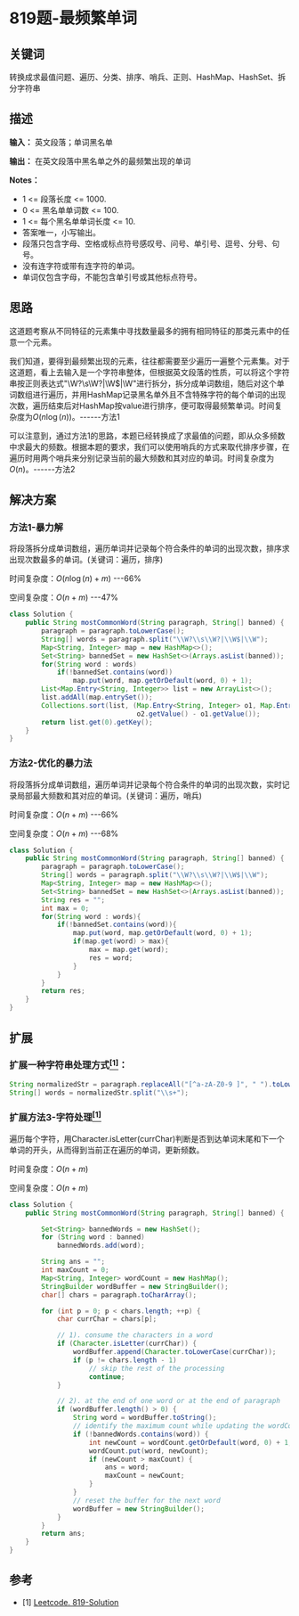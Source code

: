 # 819题-最频繁单词

## 关键词

转换成求最值问题、遍历、分类、排序、哨兵、正则、HashMap、HashSet、拆分字符串

## 描述

**输入：** 英文段落；单词黑名单

**输出：** 在英文段落中黑名单之外的最频繁出现的单词

**Notes：**

- 1 <= 段落长度 <= 1000.
- 0 <= 黑名单单词数 <= 100.
- 1 <= 每个黑名单单词长度 <= 10.
- 答案唯一，小写输出。
- 段落只包含字母、空格或标点符号感叹号、问号、单引号、逗号、分号、句号。
- 没有连字符或带有连字符的单词。
- 单词仅包含字母，不能包含单引号或其他标点符号。

## 思路

这道题考察从不同特征的元素集中寻找数量最多的拥有相同特征的那类元素中的任意一个元素。

我们知道，要得到最频繁出现的元素，往往都需要至少遍历一遍整个元素集。对于这道题，看上去输入是一个字符串整体，但根据英文段落的性质，可以将这个字符串按正则表达式"\W?\s\W?|\W\$|\W"进行拆分，拆分成单词数组，随后对这个单词数组进行遍历，并用HashMap记录黑名单外且不含特殊字符的每个单词的出现次数，遍历结束后对HashMap按value进行排序，便可取得最频繁单词。时间复杂度为$O(n\log(n))$。------方法1

可以注意到，通过方法1的思路，本题已经转换成了求最值的问题，即从众多频数中求最大的频数。根据本题的要求，我们可以使用哨兵的方式来取代排序步骤，在遍历时用两个哨兵来分别记录当前的最大频数和其对应的单词。时间复杂度为$O(n)$。------方法2

## 解决方案

### 方法1-暴力解

将段落拆分成单词数组，遍历单词并记录每个符合条件的单词的出现次数，排序求出现次数最多的单词。(关键词：遍历，排序)

时间复杂度：$O(n\log(n) + m)$   ---66%

空间复杂度：$O(n + m)$   ---47%

``` java
class Solution {
    public String mostCommonWord(String paragraph, String[] banned) {
        paragraph = paragraph.toLowerCase();
        String[] words = paragraph.split("\\W?\\s\\W?|\\W$|\\W");
        Map<String, Integer> map = new HashMap<>();
        Set<String> bannedSet = new HashSet<>(Arrays.asList(banned));
        for(String word : words)
            if(!bannedSet.contains(word))
                map.put(word, map.getOrDefault(word, 0) + 1);
        List<Map.Entry<String, Integer>> list = new ArrayList<>();
        list.addAll(map.entrySet());
        Collections.sort(list, (Map.Entry<String, Integer> o1, Map.Entry<String, Integer> o2) -> 
                                o2.getValue() - o1.getValue());
        return list.get(0).getKey();
    }
}
```

### 方法2-优化的暴力法

将段落拆分成单词数组，遍历单词并记录每个符合条件的单词的出现次数，实时记录局部最大频数和其对应的单词。(关键词：遍历，哨兵)

时间复杂度：$O(n + m)$   ---66%

空间复杂度：$O(n + m)$   ---68%

``` java
class Solution {
    public String mostCommonWord(String paragraph, String[] banned) {
        paragraph = paragraph.toLowerCase();
        String[] words = paragraph.split("\\W?\\s\\W?|\\W$|\\W");
        Map<String, Integer> map = new HashMap<>();
        Set<String> bannedSet = new HashSet<>(Arrays.asList(banned));
        String res = "";
        int max = 0;
        for(String word : words){
            if(!bannedSet.contains(word)){
                map.put(word, map.getOrDefault(word, 0) + 1);
                if(map.get(word) > max){
                    max = map.get(word);
                    res = word;
                }
            }
        }
        return res;
    }
}
```

## 扩展

### 扩展一种字符串处理方式[<sup>[1]</sup>](#refer-anchor-1)：

``` java
String normalizedStr = paragraph.replaceAll("[^a-zA-Z0-9 ]", " ").toLowerCase();
String[] words = normalizedStr.split("\\s+");
```

### 扩展方法3-字符处理[<sup>[1]</sup>](#refer-anchor-1)

遍历每个字符，用Character.isLetter(currChar)判断是否到达单词末尾和下一个单词的开头，从而得到当前正在遍历的单词，更新频数。

时间复杂度：$O(n + m)$

空间复杂度：$O(n + m)$

``` java
class Solution {
    public String mostCommonWord(String paragraph, String[] banned) {

        Set<String> bannedWords = new HashSet();
        for (String word : banned)
            bannedWords.add(word);

        String ans = "";
        int maxCount = 0;
        Map<String, Integer> wordCount = new HashMap();
        StringBuilder wordBuffer = new StringBuilder();
        char[] chars = paragraph.toCharArray();

        for (int p = 0; p < chars.length; ++p) {
            char currChar = chars[p];

            // 1). consume the characters in a word
            if (Character.isLetter(currChar)) {
                wordBuffer.append(Character.toLowerCase(currChar));
                if (p != chars.length - 1)
                    // skip the rest of the processing
                    continue;
            }

            // 2). at the end of one word or at the end of paragraph
            if (wordBuffer.length() > 0) {
                String word = wordBuffer.toString();
                // identify the maximum count while updating the wordCount table.
                if (!bannedWords.contains(word)) {
                    int newCount = wordCount.getOrDefault(word, 0) + 1;
                    wordCount.put(word, newCount);
                    if (newCount > maxCount) {
                        ans = word;
                        maxCount = newCount;
                    }
                }
                // reset the buffer for the next word
                wordBuffer = new StringBuilder();
            }
        }
        return ans;
    }
}
```

## 参考

<div id="refer-anchor-1"></div>

- [1] [Leetcode. 819-Solution](https://leetcode.com/problems/most-common-word/solution/)
